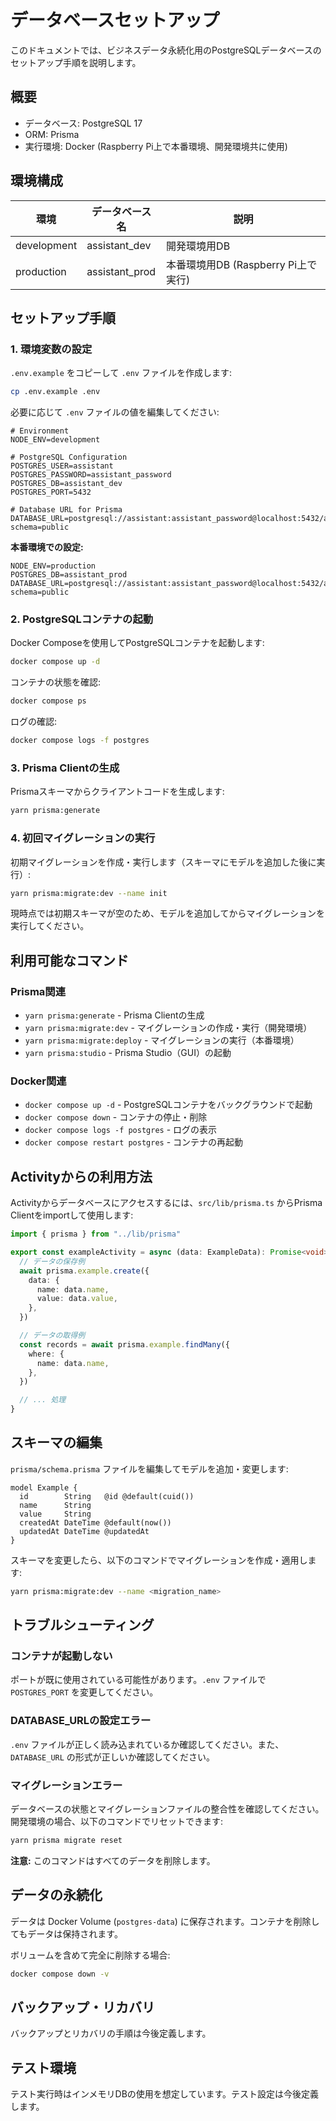# データベースセットアップ

このドキュメントでは、ビジネスデータ永続化用のPostgreSQLデータベースのセットアップ手順を説明します。

## 概要

- データベース: PostgreSQL 17
- ORM: Prisma
- 実行環境: Docker (Raspberry Pi上で本番環境、開発環境共に使用)

## 環境構成

| 環境 | データベース名 | 説明 |
|------|---------------|------|
| development | assistant_dev | 開発環境用DB |
| production | assistant_prod | 本番環境用DB (Raspberry Pi上で実行) |

## セットアップ手順

### 1. 環境変数の設定

`.env.example` をコピーして `.env` ファイルを作成します:

```bash
cp .env.example .env
```

必要に応じて `.env` ファイルの値を編集してください:

```env
# Environment
NODE_ENV=development

# PostgreSQL Configuration
POSTGRES_USER=assistant
POSTGRES_PASSWORD=assistant_password
POSTGRES_DB=assistant_dev
POSTGRES_PORT=5432

# Database URL for Prisma
DATABASE_URL=postgresql://assistant:assistant_password@localhost:5432/assistant_dev?schema=public
```

**本番環境での設定:**

```env
NODE_ENV=production
POSTGRES_DB=assistant_prod
DATABASE_URL=postgresql://assistant:assistant_password@localhost:5432/assistant_prod?schema=public
```

### 2. PostgreSQLコンテナの起動

Docker Composeを使用してPostgreSQLコンテナを起動します:

```bash
docker compose up -d
```

コンテナの状態を確認:

```bash
docker compose ps
```

ログの確認:

```bash
docker compose logs -f postgres
```

### 3. Prisma Clientの生成

Prismaスキーマからクライアントコードを生成します:

```bash
yarn prisma:generate
```

### 4. 初回マイグレーションの実行

初期マイグレーションを作成・実行します（スキーマにモデルを追加した後に実行）:

```bash
yarn prisma:migrate:dev --name init
```

現時点では初期スキーマが空のため、モデルを追加してからマイグレーションを実行してください。

## 利用可能なコマンド

### Prisma関連

- `yarn prisma:generate` - Prisma Clientの生成
- `yarn prisma:migrate:dev` - マイグレーションの作成・実行（開発環境）
- `yarn prisma:migrate:deploy` - マイグレーションの実行（本番環境）
- `yarn prisma:studio` - Prisma Studio（GUI）の起動

### Docker関連

- `docker compose up -d` - PostgreSQLコンテナをバックグラウンドで起動
- `docker compose down` - コンテナの停止・削除
- `docker compose logs -f postgres` - ログの表示
- `docker compose restart postgres` - コンテナの再起動

## Activityからの利用方法

Activityからデータベースにアクセスするには、`src/lib/prisma.ts` からPrisma Clientをimportして使用します:

```typescript
import { prisma } from "../lib/prisma"

export const exampleActivity = async (data: ExampleData): Promise<void> => {
  // データの保存例
  await prisma.example.create({
    data: {
      name: data.name,
      value: data.value,
    },
  })

  // データの取得例
  const records = await prisma.example.findMany({
    where: {
      name: data.name,
    },
  })

  // ... 処理
}
```

## スキーマの編集

`prisma/schema.prisma` ファイルを編集してモデルを追加・変更します:

```prisma
model Example {
  id        String   @id @default(cuid())
  name      String
  value     String
  createdAt DateTime @default(now())
  updatedAt DateTime @updatedAt
}
```

スキーマを変更したら、以下のコマンドでマイグレーションを作成・適用します:

```bash
yarn prisma:migrate:dev --name <migration_name>
```

## トラブルシューティング

### コンテナが起動しない

ポートが既に使用されている可能性があります。`.env` ファイルで `POSTGRES_PORT` を変更してください。

### DATABASE_URLの設定エラー

`.env` ファイルが正しく読み込まれているか確認してください。また、`DATABASE_URL` の形式が正しいか確認してください。

### マイグレーションエラー

データベースの状態とマイグレーションファイルの整合性を確認してください。開発環境の場合、以下のコマンドでリセットできます:

```bash
yarn prisma migrate reset
```

**注意:** このコマンドはすべてのデータを削除します。

## データの永続化

データは Docker Volume (`postgres-data`) に保存されます。コンテナを削除してもデータは保持されます。

ボリュームを含めて完全に削除する場合:

```bash
docker compose down -v
```

## バックアップ・リカバリ

バックアップとリカバリの手順は今後定義します。

## テスト環境

テスト実行時はインメモリDBの使用を想定しています。テスト設定は今後定義します。
